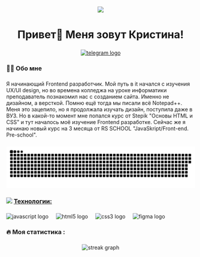 <br clear="both">

<div align="center">
  <img width="500" src="https://user-images.githubusercontent.com/74038190/212750155-3ceddfbd-19d3-40a3-87af-8d329c8323c4.gif"  />
</div>

###

<h1 align="center">Привет👾 Меня зовут Кристина!</h1>

###

<div align="center">
  <a href="https://t.me/xcaelrad" target="_blank">
    <img src="https://img.shields.io/static/v1?message=Telegram&logo=telegram&label=&color=2CA5E0&logoColor=white&labelColor=&style=for-the-badge](https://cdn-icons-png.flaticon.com/512/2111/2111646.png" height="25" alt="telegram logo"  />
  </a>
</div>

###

<h3 align="left">👩‍💻  Обо мне</h3>

###

<p align="left">Я начинающий Frontend разработчик. Мой путь в it начался с изучения UX/UI design, но во времена колледжа на уроке информатики преподаватель познакомил нас с созданием сайта. Именно не дизайном, а версткой. Помню ещё тогда мы писали всё Notepad++. Меня это зацепило, но я продолжала изучать дизайн, поступила даже в ВУЗ. Но в какой-то момент мне попался курс от Stepik "Основы HTML и CSS" и тут началось моё изучение Frontend разработке. Сейчас же я начинаю новый курс на 3 месяца от RS SCHOOL "JavaSkript/Front-end. Pre-school". 
  
<br>

###

<p align="center">
 <img width="600" src="assets/github-snake.svg" alt="snake"/>
</p>

###
<h3> <img src="https://emojis.slackmojis.com/emojis/images/1621024394/39092/cat-roll.gif?1621024394" width="28" /> <a href="https://github.com/xrkffgg/xrkffgg/blob/master/quotations.md">Технологии:</a></h3>

###

<div align="left">
  <img src="https://cdn.jsdelivr.net/gh/devicons/devicon/icons/javascript/javascript-original.svg" height="40" alt="javascript logo"  />
  <img width="12" />
  <img src="https://cdn.jsdelivr.net/gh/devicons/devicon/icons/html5/html5-original.svg" height="40" alt="html5 logo"  />
  <img width="12" />
  <img src="https://cdn.jsdelivr.net/gh/devicons/devicon/icons/css3/css3-original.svg" height="40" alt="css3 logo"  />
  <img width="12" />
  <img src="https://cdn.jsdelivr.net/gh/devicons/devicon/icons/figma/figma-original.svg" height="40" alt="figma logo"  />
  <img width="12" />
</div>

###

<h3 align="left">🔥   Моя статистика :</h3>

###

<div align="center">
  <img src="https://streak-stats.demolab.com?user=XCaelrad&theme=dark-minimalist&border_radius=6.2&date_format=n%2Fj%5B%2FY%5D" height="220" alt="streak graph"  />
</div>

###
